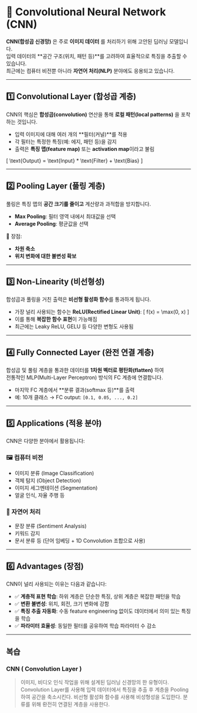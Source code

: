 # 🧠 Convolutional Neural Network (CNN)

**CNN(합성곱 신경망)** 은 주로 **이미지 데이터** 를 처리하기 위해 고안된 딥러닝 모델입니다.  
입력 데이터의 **공간 구조(위치, 패턴 등)**를 고려하여 효율적으로 특징을 추출할 수 있습니다.  
최근에는 컴퓨터 비전뿐 아니라 **자연어 처리(NLP)** 분야에도 응용되고 있습니다.

---

## 1️⃣ Convolutional Layer (합성곱 계층)

CNN의 핵심은 **합성곱(convolution)** 연산을 통해 **로컬 패턴(local patterns)** 을 포착하는 것입니다.

- 입력 이미지에 대해 여러 개의 **필터(커널)**를 적용
- 각 필터는 특정한 특징(예: 에지, 패턴 등)을 감지
- 출력은 **특징 맵(feature map)** 또는 **activation map**이라고 불림

\[
\text{Output} = \text{Input} * \text{Filter} + \text{Bias}
\]

---

## 2️⃣ Pooling Layer (풀링 계층)

풀링은 특징 맵의 **공간 크기를 줄이고** 계산량과 과적합을 방지합니다.

- **Max Pooling**: 필터 영역 내에서 최대값을 선택
- **Average Pooling**: 평균값을 선택

📌 장점:
- **차원 축소**
- **위치 변화에 대한 불변성 확보**

---

## 3️⃣ Non-Linearity (비선형성)

합성곱과 풀링을 거친 출력은 **비선형 활성화 함수**를 통과하게 됩니다.

- 가장 널리 사용되는 함수는 **ReLU(Rectified Linear Unit)**:
  \[
  f(x) = \max(0, x)
  \]
- 이를 통해 **복잡한 함수 표현**이 가능해짐
- 최근에는 Leaky ReLU, GELU 등 다양한 변형도 사용됨

---

## 4️⃣ Fully Connected Layer (완전 연결 계층)

합성곱 및 풀링 계층을 통과한 데이터를 **1차원 벡터로 평탄화(flatten)** 하여  
전통적인 MLP(Multi-Layer Perceptron) 방식의 FC 계층에 연결합니다.

- 마지막 FC 계층에서 **분류 결과(softmax 등)**를 출력
- 예: 10개 클래스 → FC output: `[0.1, 0.05, ..., 0.2]`

---

## 5️⃣ Applications (적용 분야)

CNN은 다양한 분야에서 활용됩니다:

### 🖼️ 컴퓨터 비전
- 이미지 분류 (Image Classification)
- 객체 탐지 (Object Detection)
- 이미지 세그멘테이션 (Segmentation)
- 얼굴 인식, 자율 주행 등

### 🧾 자연어 처리
- 문장 분류 (Sentiment Analysis)
- 키워드 감지
- 문서 분류 등 (단어 임베딩 + 1D Convolution 조합으로 사용)

---

## 6️⃣ Advantages (장점)

CNN이 널리 사용되는 이유는 다음과 같습니다:

- ✅ **계층적 표현 학습**: 하위 계층은 단순한 특징, 상위 계층은 복잡한 패턴을 학습
- ✅ **변환 불변성**: 위치, 회전, 크기 변화에 강함
- ✅ **특징 추출 자동화**: 수동 feature engineering 없이도 데이터에서 의미 있는 특징을 학습
- ✅ **파라미터 효율성**: 동일한 필터를 공유하여 학습 파라미터 수 감소

---


## 복습

### CNN ( Convolution Layer )

> 이미지, 비디오 인식 작업을 위해 설계된 딥러닝 신경망의 한 유형이다.
> Convolution Layer를 사용해 입력 데이터에서 특징을 추출 후 계층을 Pooling하여 공간을 축소시킨다.
> 비선형 활성화 함수를 사용해 비성형성을 도입한다.
> 분류를 위해 롼전히 연결된 계층을 사용한다.
